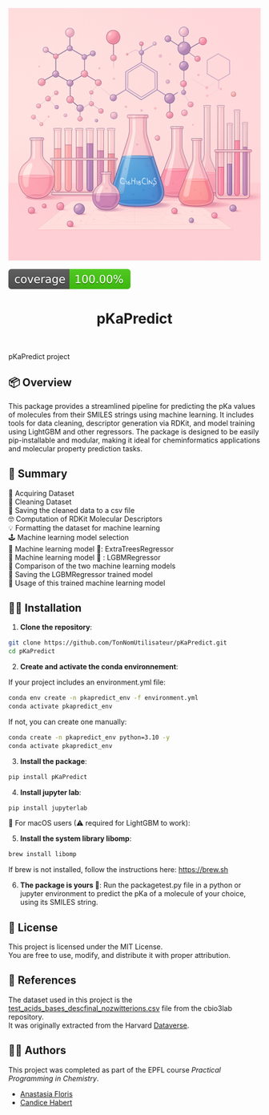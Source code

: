 ![Project Logo](assets/banner.png)

![Coverage Status](assets/coverage-badge.svg)

<h1 align="center">
pKaPredict
</h1>

<br>


pKaPredict project

## 📦 Overview
This package provides a streamlined pipeline for predicting the pKa values of molecules from their SMILES strings using machine learning. It includes tools for data cleaning, descriptor generation via RDKit, and model training using LightGBM and other regressors. The package is designed to be easily pip-installable and modular, making it ideal for cheminformatics applications and molecular property prediction tasks. 

## 🎀 Summary
🤯 Acquiring Dataset <br>
🧹 Cleaning Dataset <br>
🛟 Saving the cleaned data to a csv file <br>
🤓 Computation of RDKit Molecular Descriptors <br>
💡 Formatting the dataset for machine learning <br>
🕹️ Machine learning model selection <br>
🌲 Machine learning model 🥇: ExtraTreesRegressor <br>
🤖 Machine learning model 🥈 : LGBMRegressor <br>
🧐 Comparison of the two machine learning models <br>
🧅 Saving the LGBMRegressor trained model <br>
🩷 Usage of this trained machine learning model

## 👩‍💻 Installation

1. **Clone the repository**:

```bash
git clone https://github.com/TonNomUtilisateur/pKaPredict.git
cd pKaPredict
```
2. **Create and activate the conda environnement**:


If your project includes an environment.yml file:
```bash 
conda env create -n pkapredict_env -f environment.yml
conda activate pkapredict_env
```
If not, you can create one manually:
```bash
conda create -n pkapredict_env python=3.10 -y
conda activate pkapredict_env
```
3. **Install the package**:
```bash 
pip install pKaPredict
```

4. **Install jupyter lab**:
```bash
pip install jupyterlab
```

🍏 For macOS users (⚠ required for LightGBM to work):

5. **Install the system library libomp**:
```bash
brew install libomp
```
If brew is not installed, follow the instructions here: https://brew.sh

6. **The package is yours 🎁**:
Run the packagetest.py file in a python or jupyter environment to predict the pKa of a molecule of your choice, using its SMILES string.


## 🪪 License 

This project is licensed under the MIT License.  
You are free to use, modify, and distribute it with proper attribution.


## 📗 References

The dataset used in this project is the [test_acids_bases_descfinal_nozwitterions.csv](https://github.com/cbio3lab/pKa/blob/main/Data/test_acids_bases_descfinal_nozwitterions.csv) file from the cbio3lab repository.  
It was originally extracted from the Harvard [Dataverse](https://dataverse.harvard.edu/dataset.xhtml?persistentId=doi:10.7910/DVN/6A67L9).

## 👯‍♀️ Authors

This project was completed as part of the EPFL course *Practical Programming in Chemistry*.
- [Anastasia Floris](https://github.com/anastasiafloris)  
- [Candice Habert](https://github.com/candicehbt)